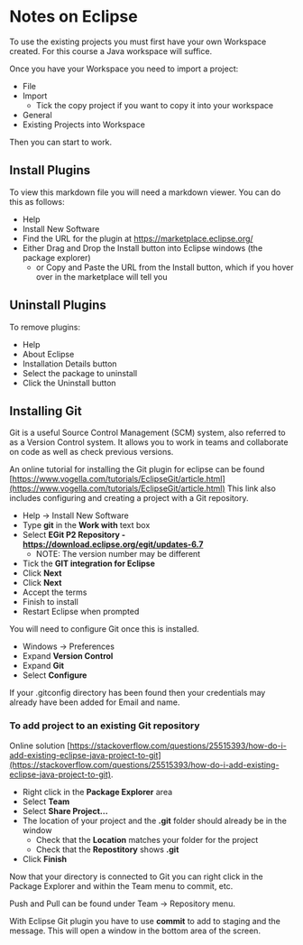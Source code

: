 # Notes on Eclipse

To use the existing projects you must first have your own Workspace created.  For this course a Java workspace will suffice.

Once you have your Workspace you need to import a project:
* File
* Import
	* Tick the copy project if you want to copy it into your workspace
* General
* Existing Projects into Workspace

Then you can start to work.

## Install Plugins

To view this markdown file you will need a markdown viewer.  You can do this as follows:
* Help
* Install New Software
* Find the URL for the plugin at https://marketplace.eclipse.org/
* Either Drag and Drop the Install button into Eclipse windows (the package explorer)
	* or Copy and Paste the URL from the Install button, which if you hover over in the marketplace will tell you
	
## Uninstall Plugins

To remove plugins:

* Help
* About Eclipse
* Installation Details button
* Select the package to uninstall
* Click the Uninstall button

## Installing Git

Git is a useful Source Control Management (SCM) system, also referred to as a Version Control system.  It allows you to work in teams and collaborate on code as well as check previous versions.

An online tutorial for installing the Git plugin for eclipse can be found [https://www.vogella.com/tutorials/EclipseGit/article.html](https://www.vogella.com/tutorials/EclipseGit/article.html)
This link also includes configuring and creating a project with a Git repository.

* Help -> Install New Software
* Type **git** in the **Work with** text box
* Select **EGit P2 Repository - https://download.eclipse.org/egit/updates-6.7**
	* NOTE: The version number may be different
* Tick the **GIT integration for Eclipse**
* Click **Next**
* Click **Next**
* Accept the terms
* Finish to install
* Restart Eclipse when prompted

You will need to configure Git once this is installed.

* Windows -> Preferences
* Expand **Version Control**
* Expand **Git**
* Select **Configure**

If your .gitconfig directory has been found then your credentials may already have been added for Email and name.

### To add project to an existing Git repository

Online solution [https://stackoverflow.com/questions/25515393/how-do-i-add-existing-eclipse-java-project-to-git](https://stackoverflow.com/questions/25515393/how-do-i-add-existing-eclipse-java-project-to-git).

* Right click in the **Package Explorer** area
* Select **Team**
* Select **Share Project...**
* The location of your project and the **.git** folder should already be in the window
	* Check that the **Location** matches your folder for the project
	* Check that the **Repostitory** shows **.git**
* Click **Finish**

Now that your directory is connected to Git you can right click in the Package Explorer and within the Team menu to commit, etc.

Push and Pull can be found under Team -> Repository menu.

With Eclipse Git plugin you have to use **commit** to add to staging and the message.  This will open a window in the bottom area of the screen.